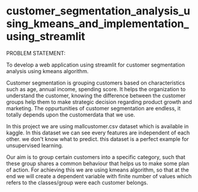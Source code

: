 # customer_segmentation_analysis_using_kmeans_and_implementation_using_streamlit

PROBLEM STATEMENT:

To develop a web application using streamlit for customer segmentation analysis using kmeans algorithm.

Customer segmentation is grouping customers based on characteristics such as age, annual income, spending score.
It helps the organization to understand the customer, knowing the difference between the customer groups help them to make strategic decision regarding product growth and marketing.
The oppurtunities of customer segmentation are endless, it totally depends upon the customerdata that we use.

In this project we are using mallcustomer.csv dataset which is available in kaggle.
In this dataset we can see every features are independent of each other. we don't know what to predict. this dataset is a perfect example for unsupervised learning.

Our aim is to group certain customers into a specific category, such that these group shares a common behaviour that helps us to make some plan of action.
For achieving this we are using kmeans algorithm, so that at the end we will create a dependent variable with finite number of values which refers to the classes/group were each customer belongs.
